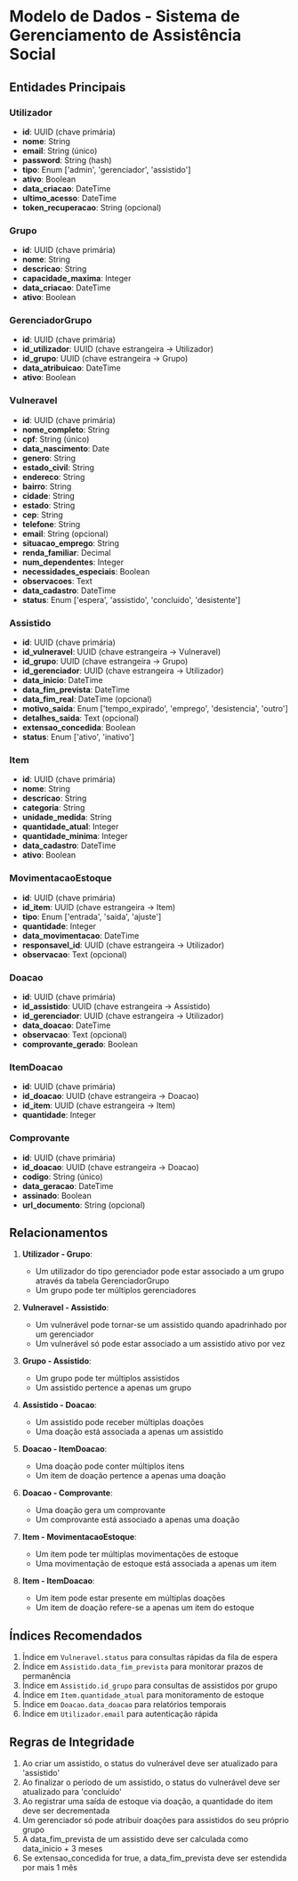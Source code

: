 # Modelo de Dados - Sistema de Gerenciamento de Assistência Social

## Entidades Principais

### Utilizador
- **id**: UUID (chave primária)
- **nome**: String
- **email**: String (único)
- **password**: String (hash)
- **tipo**: Enum ['admin', 'gerenciador', 'assistido']
- **ativo**: Boolean
- **data_criacao**: DateTime
- **ultimo_acesso**: DateTime
- **token_recuperacao**: String (opcional)

### Grupo
- **id**: UUID (chave primária)
- **nome**: String
- **descricao**: String
- **capacidade_maxima**: Integer
- **data_criacao**: DateTime
- **ativo**: Boolean

### GerenciadorGrupo
- **id**: UUID (chave primária)
- **id_utilizador**: UUID (chave estrangeira -> Utilizador)
- **id_grupo**: UUID (chave estrangeira -> Grupo)
- **data_atribuicao**: DateTime
- **ativo**: Boolean

### Vulneravel
- **id**: UUID (chave primária)
- **nome_completo**: String
- **cpf**: String (único)
- **data_nascimento**: Date
- **genero**: String
- **estado_civil**: String
- **endereco**: String
- **bairro**: String
- **cidade**: String
- **estado**: String
- **cep**: String
- **telefone**: String
- **email**: String (opcional)
- **situacao_emprego**: String
- **renda_familiar**: Decimal
- **num_dependentes**: Integer
- **necessidades_especiais**: Boolean
- **observacoes**: Text
- **data_cadastro**: DateTime
- **status**: Enum ['espera', 'assistido', 'concluido', 'desistente']

### Assistido
- **id**: UUID (chave primária)
- **id_vulneravel**: UUID (chave estrangeira -> Vulneravel)
- **id_grupo**: UUID (chave estrangeira -> Grupo)
- **id_gerenciador**: UUID (chave estrangeira -> Utilizador)
- **data_inicio**: DateTime
- **data_fim_prevista**: DateTime
- **data_fim_real**: DateTime (opcional)
- **motivo_saida**: Enum ['tempo_expirado', 'emprego', 'desistencia', 'outro']
- **detalhes_saida**: Text (opcional)
- **extensao_concedida**: Boolean
- **status**: Enum ['ativo', 'inativo']

### Item
- **id**: UUID (chave primária)
- **nome**: String
- **descricao**: String
- **categoria**: String
- **unidade_medida**: String
- **quantidade_atual**: Integer
- **quantidade_minima**: Integer
- **data_cadastro**: DateTime
- **ativo**: Boolean

### MovimentacaoEstoque
- **id**: UUID (chave primária)
- **id_item**: UUID (chave estrangeira -> Item)
- **tipo**: Enum ['entrada', 'saida', 'ajuste']
- **quantidade**: Integer
- **data_movimentacao**: DateTime
- **responsavel_id**: UUID (chave estrangeira -> Utilizador)
- **observacao**: Text (opcional)

### Doacao
- **id**: UUID (chave primária)
- **id_assistido**: UUID (chave estrangeira -> Assistido)
- **id_gerenciador**: UUID (chave estrangeira -> Utilizador)
- **data_doacao**: DateTime
- **observacao**: Text (opcional)
- **comprovante_gerado**: Boolean

### ItemDoacao
- **id**: UUID (chave primária)
- **id_doacao**: UUID (chave estrangeira -> Doacao)
- **id_item**: UUID (chave estrangeira -> Item)
- **quantidade**: Integer

### Comprovante
- **id**: UUID (chave primária)
- **id_doacao**: UUID (chave estrangeira -> Doacao)
- **codigo**: String (único)
- **data_geracao**: DateTime
- **assinado**: Boolean
- **url_documento**: String (opcional)

## Relacionamentos

1. **Utilizador - Grupo**:
   - Um utilizador do tipo gerenciador pode estar associado a um grupo através da tabela GerenciadorGrupo
   - Um grupo pode ter múltiplos gerenciadores

2. **Vulneravel - Assistido**:
   - Um vulnerável pode tornar-se um assistido quando apadrinhado por um gerenciador
   - Um vulnerável só pode estar associado a um assistido ativo por vez

3. **Grupo - Assistido**:
   - Um grupo pode ter múltiplos assistidos
   - Um assistido pertence a apenas um grupo

4. **Assistido - Doacao**:
   - Um assistido pode receber múltiplas doações
   - Uma doação está associada a apenas um assistido

5. **Doacao - ItemDoacao**:
   - Uma doação pode conter múltiplos itens
   - Um item de doação pertence a apenas uma doação

6. **Doacao - Comprovante**:
   - Uma doação gera um comprovante
   - Um comprovante está associado a apenas uma doação

7. **Item - MovimentacaoEstoque**:
   - Um item pode ter múltiplas movimentações de estoque
   - Uma movimentação de estoque está associada a apenas um item

8. **Item - ItemDoacao**:
   - Um item pode estar presente em múltiplas doações
   - Um item de doação refere-se a apenas um item do estoque

## Índices Recomendados

1. Índice em `Vulneravel.status` para consultas rápidas da fila de espera
2. Índice em `Assistido.data_fim_prevista` para monitorar prazos de permanência
3. Índice em `Assistido.id_grupo` para consultas de assistidos por grupo
4. Índice em `Item.quantidade_atual` para monitoramento de estoque
5. Índice em `Doacao.data_doacao` para relatórios temporais
6. Índice em `Utilizador.email` para autenticação rápida

## Regras de Integridade

1. Ao criar um assistido, o status do vulnerável deve ser atualizado para 'assistido'
2. Ao finalizar o período de um assistido, o status do vulnerável deve ser atualizado para 'concluido'
3. Ao registrar uma saída de estoque via doação, a quantidade do item deve ser decrementada
4. Um gerenciador só pode atribuir doações para assistidos do seu próprio grupo
5. A data_fim_prevista de um assistido deve ser calculada como data_inicio + 3 meses
6. Se extensao_concedida for true, a data_fim_prevista deve ser estendida por mais 1 mês
